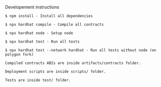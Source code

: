 Developement instructions

    $ npm install - Install all dependencies

    $ npx hardhat compile - Compile all contracts

    $ npx hardhat node - Setup node

    $ npx hardhat test - Run all tests

    $ npx hardhat test --network hardhat - Run all tests without node (on polygon fork)

    Compiled contracts ABIs are inside artifacts/contracts folder.

    Deployment scripts are inside scripts/ folder.

    Tests are inside test/ folder.
